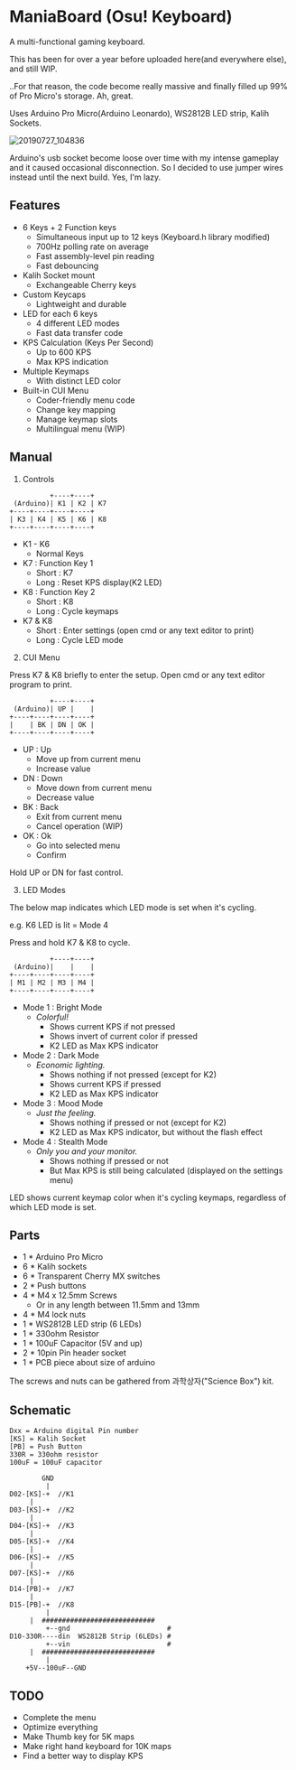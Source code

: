 ManiaBoard (Osu! Keyboard)
==========================

A multi-functional gaming keyboard.

This has been for over a year before uploaded here(and everywhere else), and still WIP.

..For that reason, the code become really massive and finally filled up 99% of Pro Micro's storage. Ah, great.

Uses Arduino Pro Micro(Arduino Leonardo), WS2812B LED strip, Kalih Sockets.

![20190727_104836](https://user-images.githubusercontent.com/44800937/61988606-6c2fd800-b05e-11e9-9c30-4bb0c95662bd.png)

Arduino's usb socket become loose over time with my intense gameplay and it caused occasional disconnection.
So I decided to use jumper wires instead until the next build. Yes, I'm lazy.

Features
--------

- 6 Keys + 2 Function keys
  - Simultaneous input up to 12 keys (Keyboard.h library modified)
  - 700Hz polling rate on average
  - Fast assembly-level pin reading
  - Fast debouncing
- Kalih Socket mount
  - Exchangeable Cherry keys
- Custom Keycaps
  - Lightweight and durable
- LED for each 6 keys
  - 4 different LED modes
  - Fast data transfer code
- KPS Calculation (Keys Per Second)
  - Up to 600 KPS
  - Max KPS indication
- Multiple Keymaps
  - With distinct LED color
- Built-in CUI Menu
  - Coder-friendly menu code
  - Change key mapping
  - Manage keymap slots
  - Multilingual menu (WIP)
  
Manual
------

1. Controls
```
          +----+----+
 (Arduino)| K1 | K2 | K7
+----+----+----+----+
| K3 | K4 | K5 | K6 | K8
+----+----+----+----+
```
- K1 - K6
  - Normal Keys
- K7 : Function Key 1
  - Short : K7
  - Long : Reset KPS display(K2 LED)
- K8 : Function Key 2
  - Short : K8
  - Long : Cycle keymaps
- K7 & K8
  - Short : Enter settings (open cmd or any text editor to print)
  - Long : Cycle LED mode

2. CUI Menu

Press K7 & K8 briefly to enter the setup.
Open cmd or any text editor program to print.
```
          +----+----+
 (Arduino)| UP |    |
+----+----+----+----+
|    | BK | DN | OK |
+----+----+----+----+
```
 - UP : Up
   - Move up from current menu
   - Increase value
 - DN : Down
   - Move down from current menu
   - Decrease value
 - BK : Back
   - Exit from current menu
   - Cancel operation (WIP)
 - OK : Ok
   - Go into selected menu
   - Confirm

Hold UP or DN for fast control.

3. LED Modes

The below map indicates which LED mode is set when it's cycling.

e.g. K6 LED is lit = Mode 4

Press and hold K7 & K8 to cycle.
```
          +----+----+
 (Arduino)|    |    |
+----+----+----+----+
| M1 | M2 | M3 | M4 |
+----+----+----+----+
```
 - Mode 1 : Bright Mode
   - *Colorful!*
     - Shows current KPS if not pressed
     - Shows invert of current color if pressed
     - K2 LED as Max KPS indicator
 - Mode 2 : Dark Mode
   - *Economic lighting.*
     - Shows nothing if not pressed (except for K2)
     - Shows current KPS if pressed
     - K2 LED as Max KPS indicator
 - Mode 3 : Mood Mode
   - *Just the feeling.*
     - Shows nothing if pressed or not (except for K2)
     - K2 LED as Max KPS indicator, but without the flash effect
 - Mode 4 : Stealth Mode
   - *Only you and your monitor.*
     - Shows nothing if pressed or not
     - But Max KPS is still being calculated (displayed on the settings menu)
   
LED shows current keymap color when it's cycling keymaps, regardless of which LED mode is set.

Parts
-----
 - 1 * Arduino Pro Micro
 - 6 * Kalih sockets
 - 6 * Transparent Cherry MX switches
 - 2 * Push buttons
 - 4 * M4 x 12.5mm Screws
   - Or in any length between 11.5mm and 13mm
 - 4 * M4 lock nuts
 - 1 * WS2812B LED strip (6 LEDs)
 - 1 * 330ohm Resistor
 - 1 * 100uF Capacitor (5V and up)
 - 2 * 10pin Pin header socket
 - 1 * PCB piece about size of arduino
 
 The screws and nuts can be gathered from 과학상자("Science Box") kit.

Schematic
---------
```
Dxx = Arduino digital Pin number
[KS] = Kalih Socket
[PB] = Push Button
330R = 330ohm resistor
100uF = 100uF capacitor

        GND
         |
D02-[KS]-+  //K1
	 |
D03-[KS]-+  //K2
	 |
D04-[KS]-+  //K3
	 |
D05-[KS]-+  //K4
	 |
D06-[KS]-+  //K5
	 |
D07-[KS]-+  //K6
	 |
D14-[PB]-+  //K7
	 |
D15-[PB]-+  //K8
         |
	 |  ############################
         +--gnd                        #
D10-330R----din  WS2812B Strip (6LEDs) #
         +--vin                        #
	 |  ############################
         |
	+5V--100uF--GND
```

TODO
----

- Complete the menu
- Optimize everything
- Make Thumb key for 5K maps
- Make right hand keyboard for 10K maps
- Find a better way to display KPS

